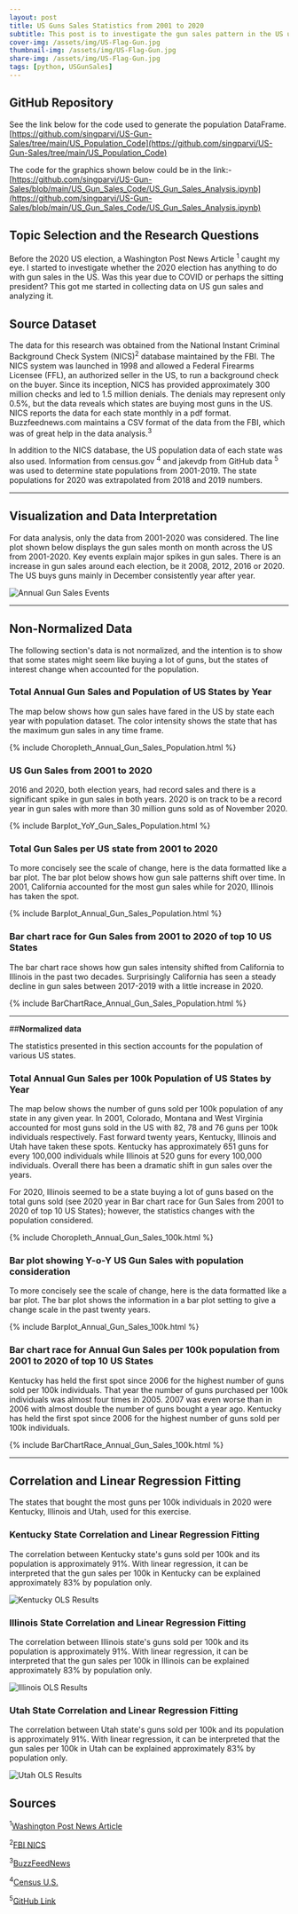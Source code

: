 ```yaml
---
layout: post
title: US Guns Sales Statistics from 2001 to 2020
subtitle: This post is to investigate the gun sales pattern in the US using publically available data.
cover-img: /assets/img/US-Flag-Gun.jpg
thumbnail-img: /assets/img/US-Flag-Gun.jpg
share-img: /assets/img/US-Flag-Gun.jpg
tags: [python, USGunSales]
---
```

## GitHub Repository

See the link below for the code used to generate the population DataFrame.
[https://github.com/singparvi/US-Gun-Sales/tree/main/US_Population_Code](https://github.com/singparvi/US-Gun-Sales/tree/main/US_Population_Code)

The code for the graphics shown below could be in the link:-
[https://github.com/singparvi/US-Gun-Sales/blob/main/US_Gun_Sales_Code/US_Gun_Sales_Analysis.ipynb](https://github.com/singparvi/US-Gun-Sales/blob/main/US_Gun_Sales_Code/US_Gun_Sales_Analysis.ipynb)

## Topic Selection and the Research Questions

Before the 2020 US election, a Washington Post News Article <sup>1</sup> caught my eye. I started to investigate whether the 2020 election has anything to do with gun sales in the US. Was this year due to COVID or perhaps the sitting president? This got me started in collecting data on US gun sales and analyzing it. 

## Source Dataset

The data for this research was obtained from the National Instant Criminal Background Check System (NICS)<sup>2</sup> database maintained by the FBI. The NICS system was launched in 1998 and allowed a Federal Firearms Licensee (FFL), an authorized seller in the US, to run a background check on the buyer. Since its inception, NICS has provided approximately 300 million checks and led to 1.5 million denials. The denials may represent only 0.5%, but the data reveals which states are buying most guns in the US.  NICS reports the data for each state monthly in a pdf format. Buzzfeednews.com maintains a CSV format of the data from the FBI, which was of great help in the data analysis.<sup>3</sup>

In addition to the NICS database, the US population data of each state was also used. Information from census.gov <sup>4</sup> and jakevdp from GitHub data <sup>5</sup> was used to determine state populations from 2001-2019. The state populations for 2020 was extrapolated from 2018 and 2019 numbers.

---
## Visualization and Data Interpretation

For data analysis, only the data from 2001-2020 was considered. The line plot shown below displays the gun sales month on month across the US from 2001-2020. Key events explain major spikes in gun sales. There is an increase in gun sales around each election, be it 2008, 2012, 2016 or 2020.
The US buys guns mainly in December consistently year after year.

![Annual Gun Sales Events](https://github.com/singparvi/singparvi.github.io/raw/8ecf4bc80cf1feceac6fbf9a9699a69799a41335/assets/img/US_Annual_Gun_Sales_Events.jpeg)

---
## Non-Normalized Data
The following section's data is not normalized, and the intention is to show that some states might seem like buying a lot of guns, but the states of interest change when accounted for the population.

### Total Annual Gun Sales and Population of US States by Year

The map below shows how gun sales have fared in the US by state each year with population dataset. The color intensity shows the state that has the maximum gun sales in any time frame. 

{% include Choropleth_Annual_Gun_Sales_Population.html %}
### US Gun Sales from 2001 to 2020

2016 and 2020, both election years, had record sales and there is a significant spike in gun sales in both years. 2020 is on track to be a record year in gun sales with more than 30 million guns sold as of November 2020.

{% include Barplot_YoY_Gun_Sales_Population.html %}

### Total Gun Sales per US state from 2001 to 2020

To more concisely see the scale of change, here is the data formatted like a bar plot. The bar plot below shows how gun sale patterns shift over time. In 2001, California accounted for the most gun sales while for 2020, Illinois has taken the spot.

{% include Barplot_Annual_Gun_Sales_Population.html %}

### Bar chart race for Gun Sales from 2001 to 2020 of top 10 US States

The bar chart race shows how gun sales intensity shifted from California to Illinois in the past two decades. Surprisingly California has seen a steady decline in gun sales between 2017-2019 with a little increase in 2020.

{% include BarChartRace_Annual_Gun_Sales_Population.html %}

---

##**Normalized data**

The statistics presented in this section accounts for the population of various US states.

### Total Annual Gun Sales per 100k Population of US States by Year

The map below shows the number of guns sold per 100k population of any state in any given year. In 2001, Colorado, Montana and West Virginia accounted for most guns sold in the US with 82, 78 and 76 guns per 100k individuals respectively. Fast forward twenty years, Kentucky, Illinois and Utah have taken these spots. Kentucky has approximately 651 guns for every 100,000 individuals while Illinois at 520 guns for every 100,000 individuals. Overall there has been a dramatic shift in gun sales over the years. 

For 2020, Illinois seemed to be a state buying a lot of guns based on the total guns sold (see 2020 year in Bar chart race for Gun Sales from 2001 to 2020 of top 10 US States); however, the statistics changes with the population considered.  

{% include Choropleth_Annual_Gun_Sales_100k.html %}

### Bar plot showing Y-o-Y US Gun Sales with population consideration

To more concisely see the scale of change, here is the data formatted like a bar plot. The bar plot shows the information in a bar plot setting to give a change scale in the past twenty years.  

{% include Barplot_Annual_Gun_Sales_100k.html %}

### Bar chart race for Annual Gun Sales per 100k population from 2001 to 2020  of top 10 US States 

Kentucky has held the first spot since 2006 for the highest number of guns sold per 100k individuals. That year the number of guns purchased per 100k individuals was almost four times in 2005. 2007 was even worse than in 2006 with almost double the number of guns bought a year ago. Kentucky has held the first spot since 2006 for the highest number of guns sold per 100k individuals.

{% include BarChartRace_Annual_Gun_Sales_100k.html %}

---
## Correlation and Linear Regression Fitting

The states that bought the most guns per 100k individuals in 2020 were Kentucky, Illinois and Utah, used for this exercise.  

### Kentucky State Correlation and Linear Regression Fitting

The correlation between Kentucky state's guns sold per 100k and its population is approximately 91%. With linear regression, it can be interpreted that the gun sales per 100k in Kentucky can be explained approximately 83% by population only.

![Kentucky OLS Results](https://raw.githubusercontent.com/singparvi/singparvi.github.io/master/assets/img/Kentucky-OLS-Results.png)
### Illinois State Correlation and Linear Regression Fitting

The correlation between Illinois state's guns sold per 100k and its population is approximately 91%. With linear regression, it can be interpreted that the gun sales per 100k in Illinois can be explained approximately 83% by population only.

![Illinois OLS Results](https://raw.githubusercontent.com/singparvi/singparvi.github.io/master/assets/img/Illinois-OLS-Results.png)

### Utah State Correlation and Linear Regression Fitting

The correlation between Utah state's guns sold per 100k and its population is approximately 91%. With linear regression, it can be interpreted that the gun sales per 100k in Utah can be explained approximately 83% by population only.

![Utah OLS Results](https://raw.githubusercontent.com/singparvi/singparvi.github.io/master/assets/img/Utah-OLS-Results.png)
## Sources

<sup>1</sup>[Washington Post News Article](https://www.washingtonpost.com/business/2020/10/29/walmart-guns-civil-unres/)

<sup>2</sup>[FBI NICS](https://www.fbi.gov/services/cjis/nics) 

<sup>3</sup>[BuzzFeedNews](https://github.com/BuzzFeedNews/nics-firearm-background-checks)

<sup>4</sup>[Census U.S.](http://www2.census.gov/programs-surveys/popest/datasets/2010-2019/national/totals/nst-est2019-alldata.csv)

<sup>5</sup>[GitHub Link](https://github.com/jakevdp/data-USstates)

